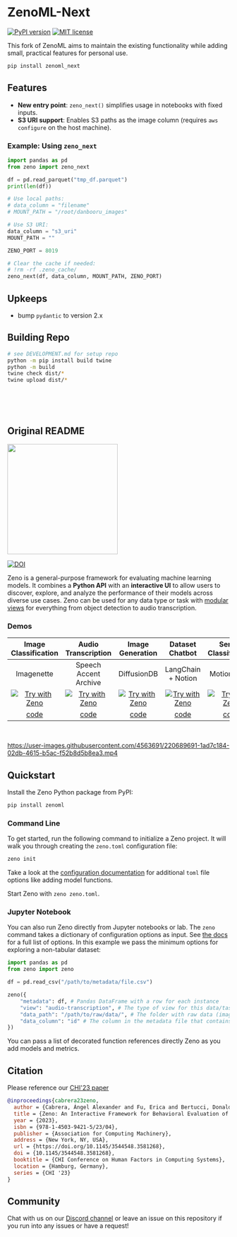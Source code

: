 # ZenoML-Next

[![PyPI version](https://badge.fury.io/py/zenoml-next.svg)](https://badge.fury.io/py/zenoml-next)
[![MIT license](https://img.shields.io/badge/License-MIT-blue.svg)](https://lbesson.mit-license.org/)

This fork of ZenoML aims to maintain the existing functionality while adding small, practical features for personal use.


```bash
pip install zenoml_next
```

## Features

- **New entry point**: `zeno_next()` simplifies usage in notebooks with fixed inputs.
- **S3 URI support**: Enables S3 paths as the image column (requires `aws configure` on the host machine).

### Example: Using `zeno_next`

```python
import pandas as pd
from zeno import zeno_next

df = pd.read_parquet("tmp_df.parquet")
print(len(df))

# Use local paths:
# data_column = "filename"
# MOUNT_PATH = "/root/danbooru_images"

# Use S3 URI:
data_column = "s3_uri"
MOUNT_PATH = ""

ZENO_PORT = 8019

# Clear the cache if needed:
# !rm -rf .zeno_cache/
zeno_next(df, data_column, MOUNT_PATH, ZENO_PORT)
```


## Upkeeps

- bump `pydantic` to version 2.x

## Building Repo

```bash
# see DEVELOPMENT.md for setup repo
python -m pip install build twine
python -m build
twine check dist/*
twine upload dist/*
```

<br>
<br>
<br>


## Original README


<img src="https://zenoml.com/img/zeno.png" width="250px"/>


[![DOI](https://img.shields.io/badge/doi-10.1145%2F3544548.3581268-red)](https://cabreraalex.com/paper/zeno)

Zeno is a general-purpose framework for evaluating machine learning models.
It combines a **Python API** with an **interactive UI** to allow users to discover, explore, and analyze the performance of their models across diverse use cases.
Zeno can be used for any data type or task with [modular views](https://zenoml.com/docs/views/) for everything from object detection to audio transcription.

### Demos

|                                    **Image Classification**                                     |                                         **Audio Transcription**                                          |                                       **Image Generation**                                       |                                        **Dataset Chatbot**                                        |                                       **Sensor Classification**                                        |
| :---------------------------------------------------------------------------------------------: | :------------------------------------------------------------------------------------------------------: | :----------------------------------------------------------------------------------------------: | :-----------------------------------------------------------------------------------------------: | :----------------------------------------------------------------------------------------------------: |
|                                           Imagenette                                            |                                          Speech Accent Archive                                           |                                           DiffusionDB                                            |                                        LangChain + Notion                                         |                                              MotionSense                                               |
| [![Try with Zeno](https://zenoml.com/img/zeno-badge.svg)](https://zeno-ml-imagenette.hf.space/) | [![Try with Zeno](https://zenoml.com/img/zeno-badge.svg)](https://zeno-ml-audio-transcription.hf.space/) | [![Try with Zeno](https://zenoml.com/img/zeno-badge.svg)](https://zeno-ml-diffusiondb.hf.space/) | [![Try with Zeno](https://zenoml.com/img/zeno-badge.svg)](https://zeno-ml-langchain-qa.hf.space/) | [![Try with Zeno](https://zenoml.com/img/zeno-badge.svg)](https://zeno-ml-imu-classification.hf.space) |
|               [code](https://huggingface.co/spaces/zeno-ml/imagenette/tree/main)                |               [code](https://huggingface.co/spaces/zeno-ml/audio-transcription/tree/main)                |               [code](https://huggingface.co/spaces/zeno-ml/diffusiondb/tree/main)                |            [code](https://huggingface.co/spaces/zeno-ml/audio-transcription/tree/main)            |               [code](https://huggingface.co/spaces/zeno-ml/imu-classification/tree/main)               |

<br />

https://user-images.githubusercontent.com/4563691/220689691-1ad7c184-02db-4615-b5ac-f52b8d5b8ea3.mp4

## Quickstart

Install the Zeno Python package from PyPI:

```bash
pip install zenoml
```

### Command Line

To get started, run the following command to initialize a Zeno project. It will walk you through creating the `zeno.toml` configuration file:

```bash
zeno init
```

Take a look at the [configuration documentation](https://zenoml.com/docs/configuration) for additional `toml` file options like adding model functions.

Start Zeno with `zeno zeno.toml`.

### Jupyter Notebook

You can also run Zeno directly from Jupyter notebooks or lab. The `zeno` command takes a dictionary of configuration options as input. See [the docs](https://zenoml.com/docs/configuration) for a full list of options. In this example we pass the minimum options for exploring a non-tabular dataset:

```python
import pandas as pd
from zeno import zeno

df = pd.read_csv("/path/to/metadata/file.csv")

zeno({
    "metadata": df, # Pandas DataFrame with a row for each instance
    "view": "audio-transcription", # The type of view for this data/task
    "data_path": "/path/to/raw/data/", # The folder with raw data (images, audio, etc.)
    "data_column": "id" # The column in the metadata file that contains the relative paths of files in data_path
})

```

You can pass a list of decorated function references directly Zeno as you add models and metrics.

## Citation

Please reference our [CHI'23 paper](https://arxiv.org/pdf/2302.04732.pdf)

```bibtex
@inproceedings{cabrera23zeno,
  author = {Cabrera, Ángel Alexander and Fu, Erica and Bertucci, Donald and Holstein, Kenneth and Talwalkar, Ameet and Hong, Jason I. and Perer, Adam},
  title = {Zeno: An Interactive Framework for Behavioral Evaluation of Machine Learning},
  year = {2023},
  isbn = {978-1-4503-9421-5/23/04},
  publisher = {Association for Computing Machinery},
  address = {New York, NY, USA},
  url = {https://doi.org/10.1145/3544548.3581268},
  doi = {10.1145/3544548.3581268},
  booktitle = {CHI Conference on Human Factors in Computing Systems},
  location = {Hamburg, Germany},
  series = {CHI '23}
}
```

## Community

Chat with us on our [Discord channel](https://discord.gg/km62pDKAkE) or leave an issue on this repository if you run into any issues or have a request!
